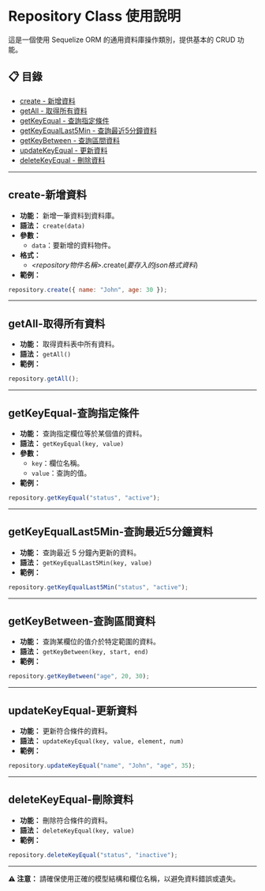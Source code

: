 # Repository Class 使用說明

這是一個使用 Sequelize ORM 的通用資料庫操作類別，提供基本的 CRUD 功能。

## 📋 目錄

  - [create - 新增資料](#create-新增資料)
  - [getAll - 取得所有資料](#getall-取得所有資料)
  - [getKeyEqual - 查詢指定條件](#getkeyequal-查詢指定條件)
  - [getKeyEqualLast5Min - 查詢最近5分鐘資料](#getkeyequallast5min-查詢最近5分鐘資料)
  - [getKeyBetween - 查詢區間資料](#getkeybetween-查詢區間資料)
  - [updateKeyEqual - 更新資料](#updatekeyequal-更新資料)
  - [deleteKeyEqual - 刪除資料](#deletekeyequal-刪除資料)

---

## create-新增資料

- **功能：** 新增一筆資料到資料庫。
- **語法：** `create(data)`
- **參數：**
  - `data`：要新增的資料物件。
- **格式：**
  - _<repository物件名稱>_.create(_要存入的json格式資料_)
- **範例：**

```javascript
repository.create({ name: "John", age: 30 });
```

---

## getAll-取得所有資料

- **功能：** 取得資料表中所有資料。
- **語法：** `getAll()`
- **範例：**

```javascript
repository.getAll();
```

---

## getKeyEqual-查詢指定條件

- **功能：** 查詢指定欄位等於某個值的資料。
- **語法：** `getKeyEqual(key, value)`
- **參數：**
  - `key`：欄位名稱。
  - `value`：查詢的值。
- **範例：**

```javascript
repository.getKeyEqual("status", "active");
```

---

## getKeyEqualLast5Min-查詢最近5分鐘資料

- **功能：** 查詢最近 5 分鐘內更新的資料。
- **語法：** `getKeyEqualLast5Min(key, value)`
- **範例：**

```javascript
repository.getKeyEqualLast5Min("status", "active");
```

---

## getKeyBetween-查詢區間資料

- **功能：** 查詢某欄位的值介於特定範圍的資料。
- **語法：** `getKeyBetween(key, start, end)`
- **範例：**

```javascript
repository.getKeyBetween("age", 20, 30);
```

---

## updateKeyEqual-更新資料

- **功能：** 更新符合條件的資料。
- **語法：** `updateKeyEqual(key, value, element, num)`
- **範例：**

```javascript
repository.updateKeyEqual("name", "John", "age", 35);
```

---

## deleteKeyEqual-刪除資料

- **功能：** 刪除符合條件的資料。
- **語法：** `deleteKeyEqual(key, value)`
- **範例：**

```javascript
repository.deleteKeyEqual("status", "inactive");
```

---

**⚠️ 注意：** 請確保使用正確的模型結構和欄位名稱，以避免資料錯誤或遺失。
